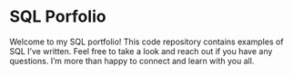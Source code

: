 # SQL Porfolio
Welcome to my SQL portfolio! This code repository contains examples of SQL I’ve written. Feel free to take a look and reach out if you have any questions. I’m more than happy to connect and learn with you all. 
